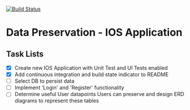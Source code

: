 

[![Build Status](https://www.travis-ci.org/gvwarrior/data-preservation.svg?branch=master)](https://www.travis-ci.org/gvwarrior/data-preservation)

# Data Preservation - IOS Application

## Task Lists
- [x] Create new IOS Application with Unit Test and UI Tests enabled
- [x] Add continuous integration and build state indicator to README
- [ ] Select DB to persist data
- [ ] Implement 'Login' and 'Register' functionality
- [ ] Determine useful User datapoints Users can preserve and design ERD diagrams to represent these tables 
